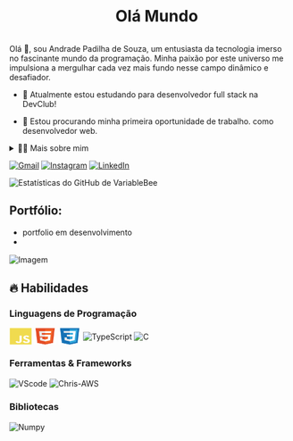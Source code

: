 <!-- Título -->
<div id="user-content-toc">
  <ul align="center">
    <summary><h1 style="display: inline-block">Olá Mundo</h1></summary>
</div>

<!-- Apresentação -->
<p>
  Olá 👋, sou Andrade Padilha de Souza, um entusiasta da tecnologia imerso no fascinante mundo da programação. Minha paixão por este universo me impulsiona a mergulhar cada vez mais fundo nesse campo dinâmico e desafiador.

  - 🌱 Atualmente estou estudando para desenvolvedor full stack na DevClub! 

  - 🔭 Estou procurando minha primeira oportunidade de trabalho. como desenvolvedor web.
</p>

<!-- Dropdown -->
<details>
  <summary>👨‍💻 Mais sobre mim</summary>

  - 💬 Olá, sou Andrade Padilha de Souza tenho 31 anos, residente em Curitiba/PR. Estou buscando uma transição para uma carreira mais centrada em desenvolvimento web, onde eu possa continuar aprendendo, crescer profissionalmente e compartilhar conhecimento diariamente. Estou preparado para enfrentar novos desafios e contribuir para o sucesso da equipe..

  - ⚡ Gosto de ler, seja um bom livro, além de assistir filmes e jogar videogames! Acredito que nossos interesses pessoais contribuem para uma percepção mais refinada das coisas e para a resolução de problemas. \o/
</details>

<!-- Links -->
[![Gmail](https://img.shields.io/badge/Gmail-D14836?style=for-the-badge&logo=gmail&logoColor=white)](andradeade08@gmail.com)
[![Instagram](https://img.shields.io/badge/Instagram-E4405F?style=for-the-badge&logo=instagram&logoColor=white)](www.instagram.com/andradepadilha_dev)
[![LinkedIn](https://img.shields.io/badge/LinkedIn-0077B5?style=for-the-badge&logo=linkedin&logoColor=white)](www.linkedin.com/in/andrade-padilha-de-souza-277885269/)


<!-- Estatísticas do GitHub -->
![Estatísticas do GitHub de VariableBee](https://github-readme-stats.vercel.app/api?username=Andradepadilhadev&show_icons=true&theme=blue-green)


<!-- Portfólio -->
## Portfólio:
- portfolio em desenvolvimento 
- 



<!-- GIF -->
<p align="left">
  <img align="center" src="https://github.com/VariableBee/VariableBee/assets/77739311/4e9f41af-6b57-49a7-b15a-74322e96b4d7" alt="Imagem">
</p>

## 🔥 Habilidades
<!-- Habilidades: Linguagens de Programação -->
  <div style="flex-basis: 48%;">
    <h3>Linguagens de Programação</h3>
    <img align="center" alt="Js" height="30" width="40" src="https://raw.githubusercontent.com/devicons/devicon/master/icons/javascript/javascript-plain.svg">
    <img align="center" alt="HTML" height="30" width="40" src="https://raw.githubusercontent.com/devicons/devicon/master/icons/html5/html5-original.svg">
    <img align="center" alt="CSS" height="30" width="40" src="https://raw.githubusercontent.com/devicons/devicon/master/icons/css3/css3-original.svg">
    <img align="center" alt="TypeScript" height="30" width="40"  src="https://img.shields.io/badge/TypeScript-007ACC?style=for-the-badge&logo=typescript&logoColor=white)](https://img.shields.io/badge/TypeScript-007ACC?style=for-the-badge&logo=typescript&logoColor=white)">
    <img align="center" alt="C" height="30" width="40" src="https://img.shields.io/badge/Node.js-43853D?style=for-the-badge&logo=node.js&logoColor=white">
  </div>
  
  <!-- Habilidades: Ferramentas e Frameworks -->
  <div style="flex-basis: 48%;">
    <h3>Ferramentas & Frameworks</h3>
    <img align="center" alt="VScode" height="30" width="40" src="https://cdn.jsdelivr.net/gh/devicons/devicon/icons/vscode/vscode-original.svg">
    <img align="center" alt="Chris-AWS" height="30" width="40" src="https://cdn.jsdelivr.net/gh/devicons/devicon/icons/git/git-original.svg">
   
  
  <!-- Habilidades: Bibliotecas -->
  <div style="flex-basis: 48%;">
    <h3>Bibliotecas</h3>
    <img align="center" alt="Numpy" height="30" width="40" src="https://cdn.jsdelivr.net/gh/devicons/devicon/icons/numpy/numpy-original.svg">
    <img align="center" alt="Pandas" src="https://raw.githubusercontent.com/devicons/devicon/2ae2a900d2f041da66e950
